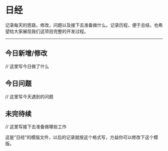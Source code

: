 # 日经

记录每天的思路，修改，问题以及接下去准备做什么。记录历程，便于总结，也希望给大家展现我们这项目完整的开发过程。

-------------

## 今日新增/修改

// 这里写今日做了什么

## 今日问题

// 这里写今天遇到的问题

## 未完待续

// 这里写接下去准备做哪些工作


这是"日经"的模版文件，以后的记录就按这个格式写，方益你可以修改下这个模版。